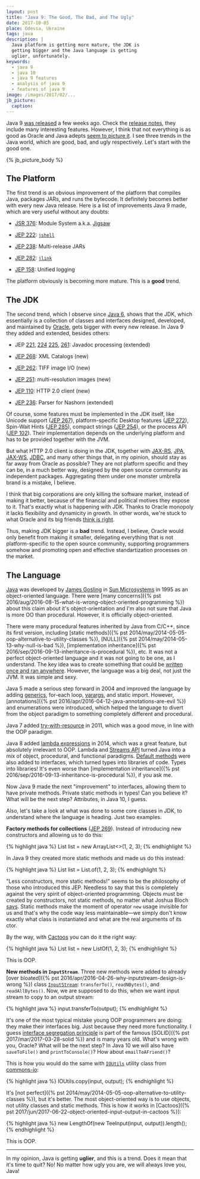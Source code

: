 ```yaml
---
layout: post
title: "Java 9: The Good, The Bad, and The Ugly"
date: 2017-10-05
place: Odessa, Ukraine
tags: java
description: |
  Java platform is getting more mature, the JDK is
  getting bigger and the Java language is getting
  uglier, unfortunately.
keywords:
  - java 9
  - java 10
  - java 9 features
  - analysis of java 9
  - features of java 9
image: /images/2017/02/...
jb_picture:
  caption:
---
```


Java 9 [was released](https://blogs.oracle.com/java/java-9-release-now-available)
a few weeks ago. Check the
[release notes](https://docs.oracle.com/javase/9/whatsnew/toc.htm),
they include many interesting features. However, I think that
not everything is as good as Oracle and Java adepts
[seem to picture it](https://www.reddit.com/r/programming/comments/71ls99/java_9_released/).
I see three trends in the Java world, which are good, bad, and ugly
respectively. Let's start with the good one.

<!--more-->

{% jb_picture_body %}

## The Platform

The first trend is an obvious improvement of the platform that compiles Java,
packages JARs, and runs the bytecode. It definitely becomes better with every
new Java release. Here is a list of improvements Java&nbsp;9 made, which are
very useful without any doubts:

  * [JSR 376](http://openjdk.java.net/projects/jigsaw/spec/): Module System a.k.a. [Jigsaw](http://openjdk.java.net/projects/jigsaw/)

  * [JEP 222](http://openjdk.java.net/jeps/222): [`jshell`](http://jakubdziworski.github.io/java/2016/07/31/jshell-getting-started-examples.html)

  * [JEP 238](http://openjdk.java.net/jeps/238): Multi-release JARs

  * [JEP 282](http://openjdk.java.net/jeps/282): [`jlink`](https://blog.idrsolutions.com/2017/05/java-9-jlink-explained-in-5-minutes/)

  * [JEP 158](http://openjdk.java.net/jeps/158): Unified logging

The platform obviously is becoming more mature. This is a **good** trend.

## The JDK

The second trend, which I observe since
[Java&nbsp;6](http://www.oracle.com/technetwork/java/javase/features-141434.html),
shows that the JDK, which essentially is a collection of
classes and interfaces designed, developed, and maintained by
[Oracle](https://www.oracle.com/java/index.html),
gets bigger with every new release. In Java&nbsp;9 they added and extended,
besides others:

  * JEP [221](http://openjdk.java.net/jeps/221),
    [224](http://openjdk.java.net/jeps/224)
    [225](http://openjdk.java.net/jeps/225),
    [261](http://openjdk.java.net/jeps/261): Javadoc processing (extended)

  * [JEP 268](http://openjdk.java.net/jeps/268): XML Catalogs (new)

  * [JEP 262](http://openjdk.java.net/jeps/262): TIFF image I/O (new)

  * [JEP 251](http://openjdk.java.net/jeps/251): multi-resolution images (new)

  * [JEP 110](http://openjdk.java.net/jeps/110): HTTP 2.0 client (new)

  * [JEP 236](http://openjdk.java.net/jeps/236): Parser for Nashorn (extended)

Of course, some features must be implemented in the JDK itself, like
Unicode support ([JEP 267](http://openjdk.java.net/jeps/267)),
platform-specific Desktop features ([JEP 272](http://openjdk.java.net/jeps/272)),
Spin-Wait Hints ([JEP 285](http://openjdk.java.net/jeps/285)),
compact strings ([JEP 254](http://openjdk.java.net/jeps/254)),
or the process API ([JEP 102](http://openjdk.java.net/jeps/102)).
Their implementation depends on the underlying platform and has
to be provided together with the JVM.

But what HTTP 2.0 client is doing in the JDK, together with
[JAX-RS](https://jcp.org/en/jsr/detail?id=311),
[JPA](https://www.jcp.org/en/jsr/detail?id=338),
[JAX-WS](https://jcp.org/en/jsr/detail?id=224),
[JDBC](https://www.jcp.org/en/jsr/detail?id=221),
and many other things that, in my opinion,
should stay as far away from Oracle as possible?
They are not platform specific and they can be, in a much better way, designed
by the open source community as independent packages.
Aggregating them under one monster umbrella brand is a mistake, I believe.

I think that big corporations are only killing the software market,
instead of making it better, because of the financial and political motives
they expose to it. That's exactly what is happening with JDK. Thanks to
Oracle monopoly it lacks flexibility and dynamicity in growth. In other
words, we're stuck to what Oracle and its big friends
[think is right](https://news.ycombinator.com/item?id=14301531).

Thus, making JDK bigger is a **bad** trend. Instead, I believe,
Oracle would only benefit from making it smaller,
delegating everything that is not platform-specific to the open
source community, supporting programmers somehow and promoting open and effective
standartization processes on the market.

## The Language

[Java](https://en.wikipedia.org/wiki/Java_%28programming_language%29)
was developed by
[James Gosling](https://en.wikipedia.org/wiki/James_Gosling) in
[Sun Microsystems](https://en.wikipedia.org/wiki/Sun_Microsystems)
in 1995 as an object-oriented language. There were
[many concerns]({% pst 2016/aug/2016-08-15-what-is-wrong-object-oriented-programming %})
about this claim about it's object-orientation and I'm also not sure that Java
is more OO than procedural. However, it is officially object-oriented.

There were many procedural features inherited by Java from C/C++, since
its first version, including
[static methods]({% pst 2014/may/2014-05-05-oop-alternative-to-utility-classes %}),
[NULL]({% pst 2014/may/2014-05-13-why-null-is-bad %}),
[implementation inheritance]({% pst 2016/sep/2016-09-13-inheritance-is-procedural %}),
etc. It was not a perfect object-oriented language and it was not going
to be one, as I understand. The key idea was to create something that could
be [written once and ran anywhere](https://en.wikipedia.org/wiki/Write_once,_run_anywhere).
However, the language was a big deal, not just the JVM. It was simple and sexy.

Java&nbsp;5 made a serious step forward in 2004 and improved the language by
adding
[generics](https://en.wikipedia.org/wiki/Generics_in_Java),
for-each loop,
[varargs](https://en.wikipedia.org/wiki/Java_syntax#Varargs),
and static import. However, [annotations]({% pst 2016/apr/2016-04-12-java-annotations-are-evil %})
and enumerations were introduced, which helped the language to divert
from the object paradigm to something completely different and procedural.

Java&nbsp;7 added [try-with-resource](http://docs.oracle.com/javase/7/docs/technotes/guides/language/try-with-resources.html)
in 2011, which was a good move, in line with the OOP paradigm.

Java&nbsp;8 added [lambda expressions](http://openjdk.java.net/projects/lambda/) in 2014,
which was a great feature, but absolutely irrelevant to OOP. Lambda and
[Streams API](http://www.oracle.com/technetwork/articles/java/ma14-java-se-8-streams-2177646.html)
turned Java into a mix of object, procedural, and functional
paradigms. [Default methods](https://docs.oracle.com/javase/tutorial/java/IandI/defaultmethods.html)
were also added to interfaces, which turned types into libraries of code. Types into libraries!
It's even worse than
[implementation inheritance]({% pst 2016/sep/2016-09-13-inheritance-is-procedural %}),
if you ask me.

Now Java&nbsp;9 made the next "improvement" to interfaces, allowing them to have
private methods. Private static methods in types! Can you believe it? What will
be the next step? Attributes, in Java&nbsp;10, I guess.

Also, let's take a look at what was done to some core classes in JDK,
to understand where the language is heading. Just two examples.

**Factory methods for collections**
([JEP 269](http://openjdk.java.net/jeps/269)).
Instead of introducing new constructors and allowing us to do this:

{% highlight java %}
List<Integer> list = new ArrayList<>(1, 2, 3);
{% endhighlight %}

In Java&nbsp;9 they created more static methods and made us do this instead:

{% highlight java %}
List<Integer> list = List.of(1, 2, 3);
{% endhighlight %}

"Less constructors, more static methods!" seems to be the philosophy of those who
introduced this JEP. Needless to say that this is completely against the
very spirit of object-oriented programming. Objects must be created by
constructors, not static methods, no matter what Joshua Bloch
[says](http://amzn.to/2crH5tW). Static methods make the moment of operator
`new` usage invisible for us and that's why the code way less
maintainable&mdash;we simply don't know exactly what class is instantiated and
what are the real arguments of its ctor.

By the way, with [Cactoos](http://www.cactoos.org) you can do it the right way:

{% highlight java %}
List<Integer> list = new ListOf(1, 2, 3);
{% endhighlight %}

This is OOP.

**New methods in `InputStream`**.
Three new methods were added to
already [over bloated]({% pst 2016/apr/2016-04-26-why-inputstream-design-is-wrong %}) class
[`InputStream`](http://download.java.net/java/jdk9/docs/api/java/io/InputStream.html):
`transferTo()`, `readNBytes()`, and `readAllBytes()`.
Now, we are supposed to do this, when we want input stream to
copy to an output stream:

{% highlight java %}
input.transferTo(output);
{% endhighlight %}

It's one of the most typical mistake young OOP programmers are doing: they
make their interfaces big. Just because they need more functionality. I guess
[interface segregation principle](https://en.wikipedia.org/wiki/Interface_segregation_principle)
is part of the famous [SOLID]({% pst 2017/mar/2017-03-28-solid %})
and is many years old. What's wrong with you, Oracle?
What will be the next step? In Java&nbsp;10 we will also have
`saveToFile()` and `printToConsole()`? How about `emailToAFriend()`?

This is how you would do the same with
[`IOUtils`](https://commons.apache.org/proper/commons-io/javadocs/api-2.4/org/apache/commons/io/IOUtils.html)
utility class from
[commons-io](https://commons.apache.org/proper/commons-io/):

{% highlight java %}
IOUtils.copy(input, output);
{% endhighlight %}

It's [not perfect]({% pst 2014/may/2014-05-05-oop-alternative-to-utility-classes %}),
but it's better. The most object-oriented way is to use objects, not
utility classes and static methods. This is how it works in
[Cactoos]({% pst 2017/jun/2017-06-22-object-oriented-input-output-in-cactoos %}):

{% highlight java %}
new LengthOf(new TeeInput(input, output)).length();
{% endhighlight %}

This is OOP.

<hr/>

In my opinion, Java is getting **uglier**, and this is a trend. Does it mean
that it's time to quit? No! No matter how ugly you are, we will always love you,
Java!

